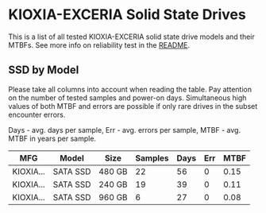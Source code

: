 KIOXIA-EXCERIA Solid State Drives
=================================

This is a list of all tested KIOXIA-EXCERIA solid state drive models and their MTBFs. See
more info on reliability test in the [README](https://github.com/linuxhw/SMART).

SSD by Model
------------

Please take all columns into account when reading the table. Pay attention on the
number of tested samples and power-on days. Simultaneous high values of both MTBF
and errors are possible if only rare drives in the subset encounter errors.

Days - avg. days per sample,
Err  - avg. errors per sample,
MTBF - avg. MTBF in years per sample.

| MFG       | Model              | Size   | Samples | Days  | Err   | MTBF |
|-----------|--------------------|--------|---------|-------|-------|------|
| KIOXIA... | SATA SSD           | 480 GB | 22      | 56    | 0     | 0.15   |
| KIOXIA... | SATA SSD           | 240 GB | 19      | 39    | 0     | 0.11   |
| KIOXIA... | SATA SSD           | 960 GB | 6       | 27    | 0     | 0.08   |
